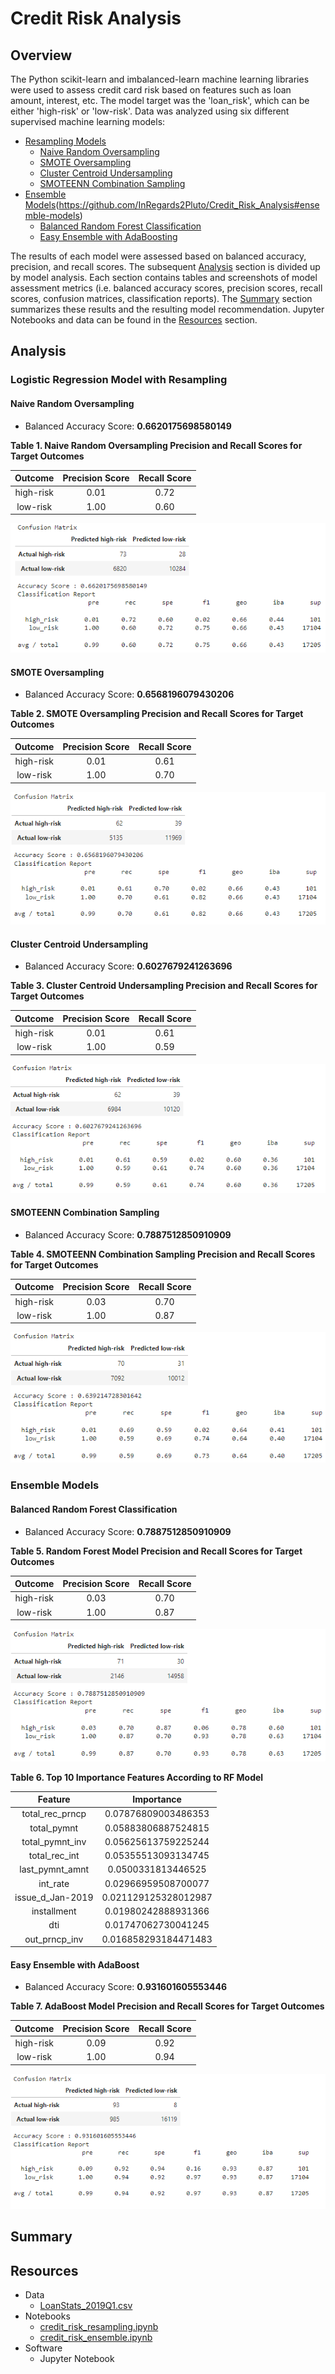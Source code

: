 # Credit Risk Analysis

## Overview
The Python scikit-learn and imbalanced-learn machine learning libraries were used to assess credit card risk based on features such as loan amount, interest, etc. The model target was the 'loan_risk', which can be either 'high-risk' or 'low-risk'. Data was analyzed using six different supervised machine learning models:

- [Resampling Models]([credit_risk_resampling.ipynb](https://github.com/InRegards2Pluto/Credit_Risk_Analysis#logistic-regression-model-with-resampling))
  - [Naive Random Oversampling](https://github.com/InRegards2Pluto/Credit_Risk_Analysis#naive-random-oversampling)
  - [SMOTE Oversampling](https://github.com/InRegards2Pluto/Credit_Risk_Analysis#smote-oversampling)
  - [Cluster Centroid Undersampling](https://github.com/InRegards2Pluto/Credit_Risk_Analysis#cluster-centroid-undersampling)
  - [SMOTEENN Combination Sampling](https://github.com/InRegards2Pluto/Credit_Risk_Analysis#smoteenn-combination-sampling)
- [Ensemble Models](credit_risk_ensemble.ipynb)(https://github.com/InRegards2Pluto/Credit_Risk_Analysis#ensemble-models)
  - [Balanced Random Forest Classification](https://github.com/InRegards2Pluto/Credit_Risk_Analysis#balanced-random-forest-classification)
  - [Easy Ensemble with AdaBoosting](https://github.com/InRegards2Pluto/Credit_Risk_Analysis#easy-ensemble-with-adaboost)

The results of each model were assessed based on balanced accuracy, precision, and recall scores. The subsequent [Analysis](https://github.com/InRegards2Pluto/Credit_Risk_Analysis#analysis) section is divided up by model analysis. Each section contains tables and screenshots of model assessment metrics (i.e. balanced accuracy scores, precision scores, recall scores, confusion matrices, classification reports). The [Summary](https://github.com/InRegards2Pluto/Credit_Risk_Analysis#summary) section summarizes these results and the resulting model recommendation. Jupyter Notebooks and data can be found in the [Resources](https://github.com/InRegards2Pluto/Credit_Risk_Analysis#resources) section.

## Analysis
### Logistic Regression Model with Resampling
#### Naive Random Oversampling 

- Balanced Accuracy Score: <b>0.6620175698580149</b>

<figcaption><b>Table 1. Naive Random Oversampling Precision and Recall Scores for Target Outcomes</b></figcaption>

| Outcome    | Precision Score | Recall Score  |
|:----------:|:---------------:|:-------------:|
| high-risk  | 0.01            | 0.72          |
| low-risk   | 1.00            | 0.60          |
  
![Results of Logistic Regression and Naive Random Oversampling](images/results_oversampling_naive.png)
#### SMOTE Oversampling
- Balanced Accuracy Score: <b>0.6568196079430206</b>

<figcaption><b>Table 2. SMOTE Oversampling Precision and Recall Scores for Target Outcomes</b></figcaption>

| Outcome    | Precision Score | Recall Score  |
|:----------:|:---------------:|:-------------:|
| high-risk  | 0.01            | 0.61          |
| low-risk   | 1.00            | 0.70          |

![Results of Logistic Regression and SMOTE Oversampling](images/results_oversampling_smote.png)
#### Cluster Centroid Undersampling
- Balanced Accuracy Score: <b>0.6027679241263696</b>

<figcaption><b>Table 3. Cluster Centroid Undersampling Precision and Recall Scores for Target Outcomes</b></figcaption>

| Outcome    | Precision Score | Recall Score  |
|:----------:|:---------------:|:-------------:|
| high-risk  | 0.01            | 0.61          |
| low-risk   | 1.00            | 0.59          |

![Results of Logistic Regression and Cluster Centroid Undersampling](images/results_undersampling_cluster.png)
#### SMOTEENN Combination Sampling
- Balanced Accuracy Score: <b>0.7887512850910909</b>

<figcaption><b>Table 4. SMOTEENN Combination Sampling Precision and Recall Scores for Target Outcomes</b></figcaption>

| Outcome    | Precision Score | Recall Score  |
|:----------:|:---------------:|:-------------:|
| high-risk  | 0.03            | 0.70          |
| low-risk   | 1.00            | 0.87          |

![Results of Logistic Regression and SMOTEENN Combination Resampling](images/results_combosampling_smoteenn.png)
### Ensemble Models
#### Balanced Random Forest Classification
- Balanced Accuracy Score: <b>0.7887512850910909</b>

<figcaption><b>Table 5. Random Forest Model Precision and Recall Scores for Target Outcomes</b></figcaption>

| Outcome    | Precision Score | Recall Score  |
|:----------:|:---------------:|:-------------:|
| high-risk  | 0.03            | 0.70          |
| low-risk   | 1.00            | 0.87          |

![Results of Random Forest Classification](images/results_rf.png)

<figcaption><b>Table 6. Top 10 Importance Features According to RF Model</b></figcaption>

| Feature          | Importance           |
|:----------------:|:--------------------:|
| total_rec_prncp  | 0.07876809003486353  |
| total_pymnt      | 0.05883806887524815  |
| total_pymnt_inv  | 0.05625613759225244  |
| total_rec_int    | 0.05355513093134745  |
| last_pymnt_amnt  | 0.0500331813446525   |
| int_rate         | 0.02966959508700077  |
| issue_d_Jan-2019 | 0.021129125328012987 |
| installment      | 0.01980242888931366  |
| dti              | 0.01747062730041245  |
| out_prncp_inv    | 0.016858293184471483 |



#### Easy Ensemble with AdaBoost 
- Balanced Accuracy Score: <b>0.931601605553446</b>

<figcaption><b>Table 7. AdaBoost Model Precision and Recall Scores for Target Outcomes</b></figcaption>

| Outcome    | Precision Score | Recall Score  |
|:----------:|:---------------:|:-------------:|
| high-risk  | 0.09            | 0.92          |
| low-risk   | 1.00            | 0.94          |


![Results of Easy Ensemble Classification with AdaBoosting](images/results_ada_boost.png)
## Summary

## Resources
- Data
  - [LoanStats_2019Q1.csv](LoanStats_2019Q1.csv)
- Notebooks
  - [credit_risk_resampling.ipynb](credit_risk_resampling.ipynb)
  - [credit_risk_ensemble.ipynb](credit_risk_ensemble.ipynb)
- Software
  - Jupyter Notebook
